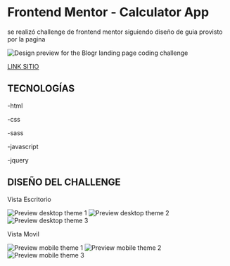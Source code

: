 # Frontend Mentor - Calculator App

se realizó challenge de frontend mentor siguiendo diseño de guia provisto por la pagina

![Design preview for the Blogr landing page coding challenge](./design/desktop-preview.jpg)

[LINK SITIO](https://facundoangel.github.io/FEM/calculadora/)

## TECNOLOGÍAS

-html

-css

-sass

-javascript

-jquery

## DISEÑO DEL CHALLENGE

Vista Escritorio

![Preview desktop theme 1](./design/desktop-design-theme-1.jpg)
![Preview desktop theme 2](./design/desktop-design-theme-2.jpg)
![Preview desktop theme 3](./design/desktop-design-theme-3.jpg)

Vista Movil

![Preview mobile theme 1](./design/mobile-design-theme-1.jpg)
![Preview mobile theme 2](./design/mobile-design-theme-2.jpg)
![Preview mobile theme 3](./design/mobile-design-theme-3.jpg)
